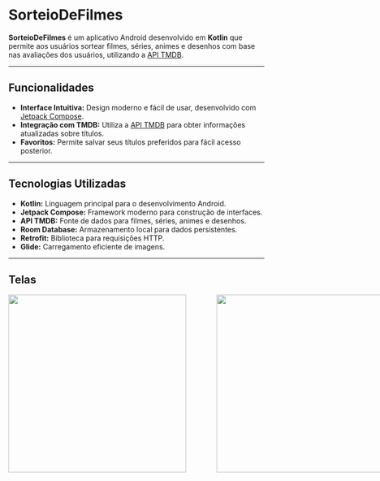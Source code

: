 # SorteioDeFilmes

**SorteioDeFilmes** é um aplicativo Android desenvolvido em **Kotlin** que permite aos usuários sortear filmes, séries, animes e desenhos com base nas avaliações dos usuários, utilizando a [API TMDB](https://www.themoviedb.org/).



---

## Funcionalidades

- **Interface Intuitiva:** Design moderno e fácil de usar, desenvolvido com [Jetpack Compose](https://developer.android.com/jetpack/compose).
- **Integração com TMDB:** Utiliza a [API TMDB](https://www.themoviedb.org/) para obter informações atualizadas sobre títulos.
- **Favoritos:** Permite salvar seus títulos preferidos para fácil acesso posterior.


---

## Tecnologias Utilizadas

- **Kotlin:** Linguagem principal para o desenvolvimento Android.
- **Jetpack Compose:** Framework moderno para construção de interfaces.
- **API TMDB:** Fonte de dados para filmes, séries, animes e desenhos.
- **Room Database:** Armazenamento local para dados persistentes.
- **Retrofit:** Biblioteca para requisições HTTP.
- **Glide:** Carregamento eficiente de imagens.

---

## Telas

<div style="display: flex; gap: 60px;">
<img src="https://github.com/user-attachments/assets/e5b76a18-82f3-41b9-972e-7761a5e11509" width="350"/>
<img src="https://github.com/user-attachments/assets/c2f8c5eb-a4b3-43c0-bca5-200216e97689" width="350"/>
</div>


